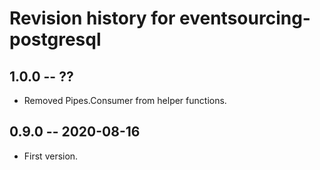 # Revision history for eventsourcing-postgresql

## 1.0.0 -- ??

* Removed Pipes.Consumer from helper functions.

## 0.9.0 -- 2020-08-16

* First version.
